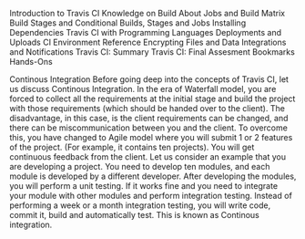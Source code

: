 
Introduction to Travis CI
Knowledge on Build
About Jobs and Build Matrix
Build Stages and Conditional Builds, Stages and Jobs
Installing Dependencies
Travis CI with Programming Languages
Deployments and Uploads
CI Environment Reference
Encrypting Files and Data
Integrations and Notifications
Travis CI: Summary
Travis CI: Final Assesment
Bookmarks
Hands-Ons

Continous Integration
Before going deep into the concepts of Travis CI, let us discuss Continous Integration.
In the era of Waterfall model, you are forced to collect all the requirements at the initial stage and build the project with those requirements (which should be handed over to the client). The disadvantage, in this case, is the client requirements can be changed, and there can be miscommunication between you and the client.
To overcome this, you have changed to Agile model where you will submit 1 or 2 features of the project. (For example, it contains ten projects). You will get continuous feedback from the client.
Let us consider an example that you are developing a project. You need to develop ten modules, and each module is developed by a different developer.
After developing the modules, you will perform a unit testing. If it works fine and you need to integrate your module with other modules and perform integration testing.
Instead of performing a week or a month integration testing, you will write code, commit it, build and automatically test. This is known as Continous integration. 

